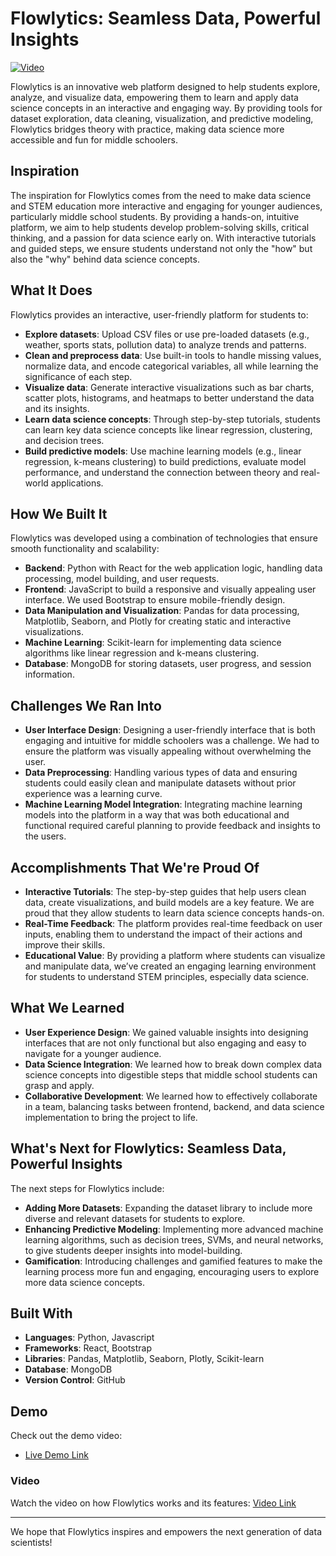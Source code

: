 # Flowlytics: Seamless Data, Powerful Insights

[![Video](https://img.youtube.com/vi/J6ECsrgAXjw/0.jpg)](https://www.youtube.com/watch?v=J6ECsrgAXjw)

Flowlytics is an innovative web platform designed to help students explore, analyze, and visualize data, empowering them to learn and apply data science concepts in an interactive and engaging way. By providing tools for dataset exploration, data cleaning, visualization, and predictive modeling, Flowlytics bridges theory with practice, making data science more accessible and fun for middle schoolers.

## Inspiration
The inspiration for Flowlytics comes from the need to make data science and STEM education more interactive and engaging for younger audiences, particularly middle school students. By providing a hands-on, intuitive platform, we aim to help students develop problem-solving skills, critical thinking, and a passion for data science early on. With interactive tutorials and guided steps, we ensure students understand not only the "how" but also the "why" behind data science concepts.

## What It Does
Flowlytics provides an interactive, user-friendly platform for students to:
- **Explore datasets**: Upload CSV files or use pre-loaded datasets (e.g., weather, sports stats, pollution data) to analyze trends and patterns.
- **Clean and preprocess data**: Use built-in tools to handle missing values, normalize data, and encode categorical variables, all while learning the significance of each step.
- **Visualize data**: Generate interactive visualizations such as bar charts, scatter plots, histograms, and heatmaps to better understand the data and its insights.
- **Learn data science concepts**: Through step-by-step tutorials, students can learn key data science concepts like linear regression, clustering, and decision trees.
- **Build predictive models**: Use machine learning models (e.g., linear regression, k-means clustering) to build predictions, evaluate model performance, and understand the connection between theory and real-world applications.

## How We Built It
Flowlytics was developed using a combination of technologies that ensure smooth functionality and scalability:
- **Backend**: Python with React for the web application logic, handling data processing, model building, and user requests.
- **Frontend**: JavaScript to build a responsive and visually appealing user interface. We used Bootstrap to ensure mobile-friendly design.
- **Data Manipulation and Visualization**: Pandas for data processing, Matplotlib, Seaborn, and Plotly for creating static and interactive visualizations.
- **Machine Learning**: Scikit-learn for implementing data science algorithms like linear regression and k-means clustering.
- **Database**: MongoDB for storing datasets, user progress, and session information.

## Challenges We Ran Into
- **User Interface Design**: Designing a user-friendly interface that is both engaging and intuitive for middle schoolers was a challenge. We had to ensure the platform was visually appealing without overwhelming the user.
- **Data Preprocessing**: Handling various types of data and ensuring students could easily clean and manipulate datasets without prior experience was a learning curve.
- **Machine Learning Model Integration**: Integrating machine learning models into the platform in a way that was both educational and functional required careful planning to provide feedback and insights to the users.
  
## Accomplishments That We're Proud Of
- **Interactive Tutorials**: The step-by-step guides that help users clean data, create visualizations, and build models are a key feature. We are proud that they allow students to learn data science concepts hands-on.
- **Real-Time Feedback**: The platform provides real-time feedback on user inputs, enabling them to understand the impact of their actions and improve their skills.
- **Educational Value**: By providing a platform where students can visualize and manipulate data, we’ve created an engaging learning environment for students to understand STEM principles, especially data science.

## What We Learned
- **User Experience Design**: We gained valuable insights into designing interfaces that are not only functional but also engaging and easy to navigate for a younger audience.
- **Data Science Integration**: We learned how to break down complex data science concepts into digestible steps that middle school students can grasp and apply.
- **Collaborative Development**: We learned how to effectively collaborate in a team, balancing tasks between frontend, backend, and data science implementation to bring the project to life.

## What's Next for Flowlytics: Seamless Data, Powerful Insights
The next steps for Flowlytics include:
- **Adding More Datasets**: Expanding the dataset library to include more diverse and relevant datasets for students to explore.
- **Enhancing Predictive Modeling**: Implementing more advanced machine learning algorithms, such as decision trees, SVMs, and neural networks, to give students deeper insights into model-building.
- **Gamification**: Introducing challenges and gamified features to make the learning process more fun and engaging, encouraging users to explore more data science concepts.

## Built With
- **Languages**: Python, Javascript
- **Frameworks**: React, Bootstrap
- **Libraries**: Pandas, Matplotlib, Seaborn, Plotly, Scikit-learn
- **Database**: MongoDB
- **Version Control**: GitHub

## Demo
Check out the demo video:
- [Live Demo Link ](http://your-demo-link)

### Video 
Watch the video  on how Flowlytics works and its features:
[Video Link](https://youtu.be/J6ECsrgAXjw)

---

We hope that Flowlytics inspires and empowers the next generation of data scientists!

